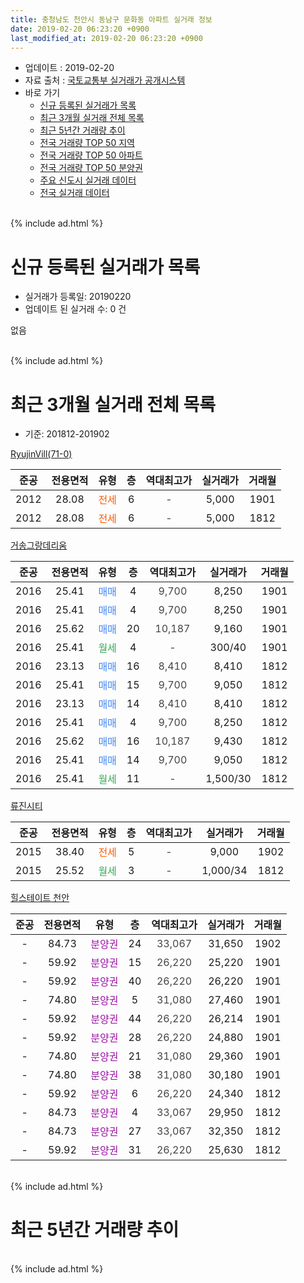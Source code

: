 ```yaml
---
title: 충청남도 천안시 동남구 문화동 아파트 실거래 정보
date: 2019-02-20 06:23:20 +0900
last_modified_at: 2019-02-20 06:23:20 +0900
---
```


* 업데이트 : 2019-02-20
* 자료 출처 : [국토교통부 실거래가 공개시스템](http://rt.molit.go.kr)
* 바로 가기
    * [신규 등록된 실거래가 목록](#신규-등록된-실거래가-목록)
    * [최근 3개월 실거래 전체 목록](#최근-3개월-실거래-전체-목록)
    * [최근 5년간 거래량 추이](#최근-5년간-거래량-추이)
    * [전국 거래량 TOP 50 지역](https://inasie.github.io/apt-trade-info/최근-3개월-전국에서-가장-거래가-많이-발생한-지역)
    * [전국 거래량 TOP 50 아파트](https://inasie.github.io/apt-trade-info/최근-3개월-전국에서-가장-거래가-많이-발생한-아파트)
    * [전국 거래량 TOP 50 분양권](https://inasie.github.io/apt-trade-info/최근-3개월-전국에서-가장-거래가-많이-발생한-분양권)
    * [주요 신도시 실거래 데이터](https://inasie.github.io/apt-trade-info/주요-신도시)
    * [전국 실거래 데이터](https://inasie.github.io/apt-trade-info/전국)
<br>
{% include ad.html %}
<br>

# 신규 등록된 실거래가 목록
* 실거래가 등록일: 20190220
* 업데이트 된 실거래 수: 0 건

없음

<br>
{% include ad.html %}
<br>

# 최근 3개월 실거래 전체 목록
* 기준: 201812-201902


[RyujinVill(71-0)](https://search.naver.com/search.naver?query=%EC%B6%A9%EC%B2%AD%EB%82%A8%EB%8F%84+%EC%B2%9C%EC%95%88%EC%8B%9C+%EB%8F%99%EB%82%A8%EA%B5%AC+%EB%AC%B8%ED%99%94%EB%8F%99+RyujinVill%2871-0%29)

|준공|전용면적|유형|층|역대최고가|실거래가|거래월|
|:---:|:---:|:---:|:---:|:---:|:---:|:---:|
|2012|28.08|<span style="color:#ff5a00">전세</span>|6|<span style="color:#444444">-</span>|5,000|1901|
|2012|28.08|<span style="color:#ff5a00">전세</span>|6|<span style="color:#444444">-</span>|5,000|1812|

[거송그랑데리움](https://search.naver.com/search.naver?query=%EC%B6%A9%EC%B2%AD%EB%82%A8%EB%8F%84+%EC%B2%9C%EC%95%88%EC%8B%9C+%EB%8F%99%EB%82%A8%EA%B5%AC+%EB%AC%B8%ED%99%94%EB%8F%99+%EA%B1%B0%EC%86%A1%EA%B7%B8%EB%9E%91%EB%8D%B0%EB%A6%AC%EC%9B%80)

|준공|전용면적|유형|층|역대최고가|실거래가|거래월|
|:---:|:---:|:---:|:---:|:---:|:---:|:---:|
|2016|25.41|<span style="color:#4285f3">매매</span>|4|<span style="color:#444444">9,700</span>|8,250|1901|
|2016|25.41|<span style="color:#4285f3">매매</span>|4|<span style="color:#444444">9,700</span>|8,250|1901|
|2016|25.62|<span style="color:#4285f3">매매</span>|20|<span style="color:#444444">10,187</span>|9,160|1901|
|2016|25.41|<span style="color:#34a853">월세</span>|4|<span style="color:#444444">-</span>|300/40|1901|
|2016|23.13|<span style="color:#4285f3">매매</span>|16|<span style="color:#444444">8,410</span>|8,410|1812|
|2016|25.41|<span style="color:#4285f3">매매</span>|15|<span style="color:#444444">9,700</span>|9,050|1812|
|2016|23.13|<span style="color:#4285f3">매매</span>|14|<span style="color:#444444">8,410</span>|8,410|1812|
|2016|25.41|<span style="color:#4285f3">매매</span>|4|<span style="color:#444444">9,700</span>|8,250|1812|
|2016|25.62|<span style="color:#4285f3">매매</span>|16|<span style="color:#444444">10,187</span>|9,430|1812|
|2016|25.41|<span style="color:#4285f3">매매</span>|14|<span style="color:#444444">9,700</span>|9,050|1812|
|2016|25.41|<span style="color:#34a853">월세</span>|11|<span style="color:#444444">-</span>|1,500/30|1812|

[류진시티](https://search.naver.com/search.naver?query=%EC%B6%A9%EC%B2%AD%EB%82%A8%EB%8F%84+%EC%B2%9C%EC%95%88%EC%8B%9C+%EB%8F%99%EB%82%A8%EA%B5%AC+%EB%AC%B8%ED%99%94%EB%8F%99+%EB%A5%98%EC%A7%84%EC%8B%9C%ED%8B%B0)

|준공|전용면적|유형|층|역대최고가|실거래가|거래월|
|:---:|:---:|:---:|:---:|:---:|:---:|:---:|
|2015|38.40|<span style="color:#ff5a00">전세</span>|5|<span style="color:#444444">-</span>|9,000|1902|
|2015|25.52|<span style="color:#34a853">월세</span>|3|<span style="color:#444444">-</span>|1,000/34|1812|

[힐스테이트 천안](https://search.naver.com/search.naver?query=%EC%B6%A9%EC%B2%AD%EB%82%A8%EB%8F%84+%EC%B2%9C%EC%95%88%EC%8B%9C+%EB%8F%99%EB%82%A8%EA%B5%AC+%EB%AC%B8%ED%99%94%EB%8F%99+%ED%9E%90%EC%8A%A4%ED%85%8C%EC%9D%B4%ED%8A%B8+%EC%B2%9C%EC%95%88)

|준공|전용면적|유형|층|역대최고가|실거래가|거래월|
|:---:|:---:|:---:|:---:|:---:|:---:|:---:|
|-|84.73|<span style="color:#9C11A5">분양권</span>|24|<span style="color:#444444">33,067</span>|31,650|1902|
|-|59.92|<span style="color:#9C11A5">분양권</span>|15|<span style="color:#444444">26,220</span>|25,220|1901|
|-|59.92|<span style="color:#9C11A5">분양권</span>|40|<span style="color:#444444">26,220</span>|26,220|1901|
|-|74.80|<span style="color:#9C11A5">분양권</span>|5|<span style="color:#444444">31,080</span>|27,460|1901|
|-|59.92|<span style="color:#9C11A5">분양권</span>|44|<span style="color:#444444">26,220</span>|26,214|1901|
|-|59.92|<span style="color:#9C11A5">분양권</span>|28|<span style="color:#444444">26,220</span>|24,880|1901|
|-|74.80|<span style="color:#9C11A5">분양권</span>|21|<span style="color:#444444">31,080</span>|29,360|1901|
|-|74.80|<span style="color:#9C11A5">분양권</span>|38|<span style="color:#444444">31,080</span>|30,180|1901|
|-|59.92|<span style="color:#9C11A5">분양권</span>|6|<span style="color:#444444">26,220</span>|24,340|1812|
|-|84.73|<span style="color:#9C11A5">분양권</span>|4|<span style="color:#444444">33,067</span>|29,950|1812|
|-|84.73|<span style="color:#9C11A5">분양권</span>|27|<span style="color:#444444">33,067</span>|32,350|1812|
|-|59.92|<span style="color:#9C11A5">분양권</span>|31|<span style="color:#444444">26,220</span>|25,630|1812|


<br>
{% include ad.html %}
<br>

# 최근 5년간 거래량 추이


<div style="width:100%;">
    <canvas id="deal_progress" height="200"></canvas>
</div>

<script>
new Chart(document.getElementById("deal_progress"), {
    type: 'line',
    data: {
        labels: ['201402','201403','201404','201405','201406','201407','201408','201409','201410','201411','201412','201501','201502','201503','201504','201505','201506','201507','201508','201509','201510','201511','201512','201601','201602','201603','201604','201605','201606','201607','201608','201609','201610','201611','201612','201701','201702','201703','201704','201705','201706','201707','201708','201709','201710','201711','201712','201801','201802','201803','201804','201805','201806','201807','201808','201809','201810','201811','201812','201901','201902'],
        datasets: [{
            label: '매매',
            pointRadius: 1,
            data: [0, 0, 0, 0, 0, 0, 0, 0, 0, 0, 0, 0, 0, 0, 0, 0, 0, 0, 0, 0, 0, 3, 0, 0, 0, 1, 0, 0, 0, 1, 0, 2, 1, 0, 0, 0, 0, 1, 2, 25, 20, 3, 2, 1, 4, 1, 20, 1, 0, 4, 5, 5, 4, 6, 5, 5, 5, 21, 10, 10, 1],
            borderColor: "rgba(255, 201, 14, 1)",
            backgroundColor: "rgba(255, 201, 14, 0.5)",
            fill: false,
            lineTension: 0
        },{
            label: '전월세',
            pointRadius: 1,
            data: [4, 4, 2, 1, 1, 0, 1, 1, 1, 1, 0, 3, 5, 2, 0, 2, 0, 0, 0, 0, 2, 1, 3, 4, 4, 5, 5, 5, 12, 9, 11, 4, 7, 1, 6, 4, 12, 7, 3, 5, 5, 8, 6, 4, 4, 3, 5, 3, 7, 6, 3, 6, 5, 3, 4, 3, 5, 6, 3, 2, 1],
            borderColor: "rgba(0, 141, 185, 1)",
            backgroundColor: "rgba(0, 141, 185, 0.5)",
            fill: false,
            lineTension: 0
        }
        ]
    },
    options: {
        responsive: true,
        title: {
            display: false
        },
        tooltips: {
            mode: 'index',
            intersect: false
        },
        hover: {
            mode: 'nearest',
            intersect: true
        },
        scales: {
            xAxes: [{
                display: true,
                scaleLabel: {
                    display: true,
                    labelString: '년/월'
                }
            }],
            yAxes: [{
                display: true,
                ticks: {
                    suggestedMin: 0,
                },
                scaleLabel: {
                    display: true,
                    labelString: '실거래 수'
                }
            }]
        }
    }
});

</script>


<br>
{% include ad.html %}
<br>

